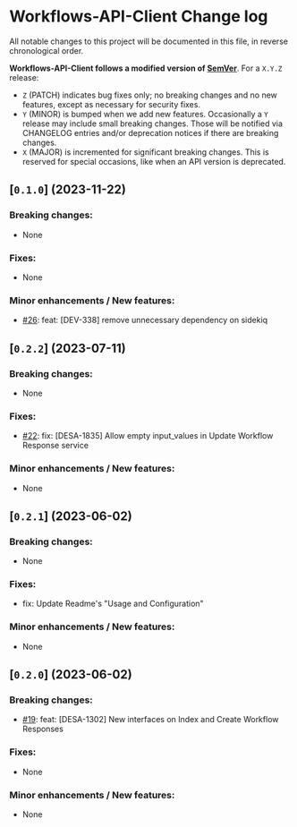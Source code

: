 # Workflows-API-Client Change log

All notable changes to this project will be documented in this file, in reverse chronological order.

**Workflows-API-Client follows a modified version of [SemVer](http://semver.org)**. For a `X.Y.Z` release:

* `Z` (PATCH) indicates bug fixes only; no breaking changes and no new features, except as necessary for security fixes.
* `Y` (MINOR) is bumped when we add new features. Occasionally a `Y` release may include small breaking changes. Those will be notified via CHANGELOG entries and/or deprecation notices if there are breaking changes.
* `X` (MAJOR) is incremented for significant breaking changes. This is reserved for special occasions, like when an API version is deprecated.

## [`0.1.0`] (2023-11-22)

### Breaking changes:
* None

### Fixes:
* None

### Minor enhancements / New features:
* [#26](https://github.com/widergy/Workflows-API-Client/pull/26): feat: [DEV-338] remove unnecessary dependency on sidekiq

## [`0.2.2`] (2023-07-11)

### Breaking changes:
* None

### Fixes:
* [#22](https://github.com/widergy/Workflows-API-Client/pull/22): fix: [DESA-1835] Allow empty input_values in Update Workflow Response service

### Minor enhancements / New features:
* None

## [`0.2.1`] (2023-06-02)

### Breaking changes:
* None

### Fixes:
* fix: Update Readme's "Usage and Configuration"

### Minor enhancements / New features:
* None

## [`0.2.0`] (2023-06-02)

### Breaking changes:
* [#19](https://github.com/widergy/Workflows-API-Client/pull/19): feat: [DESA-1302] New interfaces on Index and Create Workflow Responses

### Fixes:
* None

### Minor enhancements / New features:
* None
